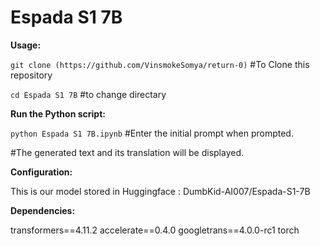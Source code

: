 # Espada S1 7B
**Usage:**

`git clone (https://github.com/VinsmokeSomya/return-0)` #To Clone this repository

`cd Espada S1 7B`  #to change directary

**Run the Python script:**

`python Espada S1 7B.ipynb`
#Enter the initial prompt when prompted.

#The generated text and its translation will be displayed.

**Configuration:**

This is our  model stored in Huggingface : DumbKid-AI007/Espada-S1-7B

**Dependencies:**

transformers==4.11.2
accelerate==0.4.0
googletrans==4.0.0-rc1
torch
